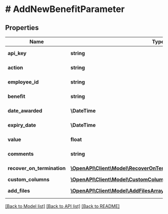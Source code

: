 # # AddNewBenefitParameter

## Properties

Name | Type | Description | Notes
------------ | ------------- | ------------- | -------------
**api_key** | **string** | APIKey for employee api to AddNewBenefit |
**action** | **string** | Action name &#x3D; AddNewBenefit |
**employee_id** | **string** | Employee Id for add new benefit |
**benefit** | **string** | Benefit for add new benefit |
**date_awarded** | **\DateTime** | DateAwarded for add new benefit |
**expiry_date** | **\DateTime** | ExpiryDate for add new benefit |
**value** | **float** | Value for add new benefit | [optional]
**comments** | **string** | Comments for add new benefit | [optional]
**recover_on_termination** | [**\OpenAPI\Client\Model\RecoverOnTermination**](RecoverOnTermination.md) | RecoverOnTermination for add new benefit |
**custom_columns** | [**\OpenAPI\Client\Model\CustomColumnsArrayForAddNewBenefitInner[]**](CustomColumnsArrayForAddNewBenefitInner.md) | CustomColumns value |
**add_files** | [**\OpenAPI\Client\Model\AddFilesArrayForAddNewBenefitInner[]**](AddFilesArrayForAddNewBenefitInner.md) | AddFiles contain file info. |

[[Back to Model list]](../../README.md#models) [[Back to API list]](../../README.md#endpoints) [[Back to README]](../../README.md)
